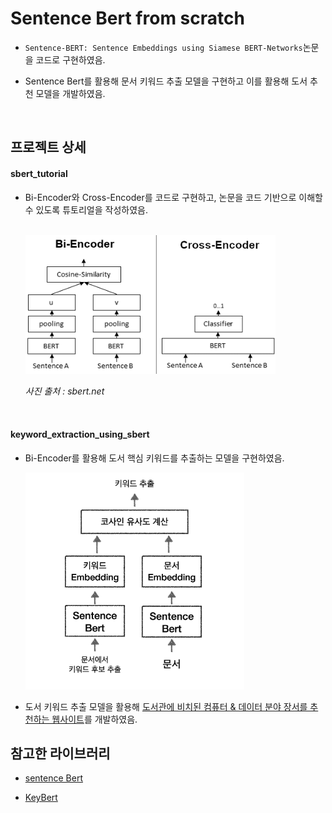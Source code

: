 # Sentence Bert from scratch

- `Sentence-BERT: Sentence Embeddings using Siamese BERT-Networks`논문을 코드로 구현하였음.

- Sentence Bert를 활용해 문서 키워드 추출 모델을 구현하고 이를 활용해 도서 추천 모델을 개발하였음.

<br/>

## 프로젝트 상세

#### sbert_tutorial

- Bi-Encoder와 Cross-Encoder를 코드로 구현하고, 논문을 코드 기반으로 이해할 수 있도록 튜토리얼을 작성하였음.

  <br/>

  <img src='images/Bi_vs_Cross-Encoder.png' alt='Bi_vs_Cross-Encoder' width='400px'>

  <em>사진 출처 : sbert.net</em>

  <br/>

#### keyword_extraction_using_sbert

- Bi-Encoder를 활용해 도서 핵심 키워드를 추출하는 모델을 구현하였음.

  <img src='images/key_extraction.png' alt='key_extraction' width='350px'>

- 도서 키워드 추출 모델을 활용해 [도서관에 비치된 컴퓨터 & 데이터 분야 장서를 추천하는 웹사이트](https://github.com/yangoos57/dodomoa)를 개발하였음.

## 참고한 라이브러리

- [sentence Bert](https://github.com/UKPLab/sentence-transformers)

- [KeyBert](https://github.com/MaartenGr/KeyBERT)
